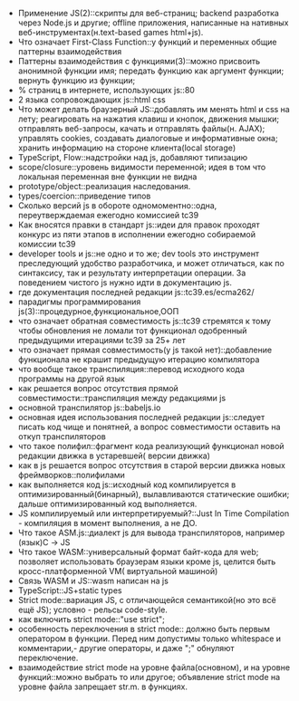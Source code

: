 * Применение JS(2)::скрипты для веб-страниц; backend разработка через Node.js и другие; offline приложения, написанные на
нативных веб-инструментах(н.text-based games html+js).
* Что означает First-Class Function::у функций и переменных общие паттерны взаимодействия
* Паттерны взаимодействия с функциями(3)::можно присвоить анонимной функции имя; 
передать функцию как аргумент функции;
вернуть функцию из функции; 
* % страниц в интернете, использующих js::80
* 2 языка сопровождающих js::html css
* Что может делать браузерный JS::добавлять им менять html и css на лету;
реагировать на нажатия клавиш и кнопок, движения мышки;
отправлять веб-запросы, качать и отправлять файлы(н. AJAX);
управлять cookies, создавать диалоговые и информативные окна;
хранить информацию на стороне клиента(local storage)
* TypeScript, Flow::надстройки над js, добавляют типизацию
* scope/closure::уровень видимости переменной; идея в том что локальная переменная вне функции не видна
* prototype/object::реализация наследования.
* types/coercion::приведение типов
* Сколько версий js в обороте одномоментно::одна, переутверждаемая ежегодно комиссией tc39
* Как вносятся правки в стандарт js::идеи для правок проходят конкурс из пяти этапов в исполнении ежегодно собираемой комиссии tc39
* developer tools и js::не одно и то же; dev tools это инструмент преследующий
удобство разработчика, и может отличаться, как по синтаксису, так и результату
интерпретации операции. За поведением чистого js нужно идти в документацию js.
* где документация последней редакции js::tc39.es/ecma262/
* парадигмы программирования js(3)::процедурное,функциональное,ООП
* что означает обратная совместимость js::tc39 стремятся к тому чтобы обновления не ломали
тот функционал одобренный предыдущими итерациями tc39 за 25+ лет
* что означает прямая совместимость(у js такой нет)::добавление функционала не крашит предыдущую итерацию компилятора
* что вообще такое транспиляция::перевод исходного кода программы на другой язык
* как решается вопрос отсутствия прямой совместимости::транспиляция между редакциями js
* основной транспилятор js::babeljs.io
* основная идея использования последней редакции js::следует писать код чище и понятней, а вопрос совместимости оставить
на откуп транспиляторов
* что такое полифил::фрагмент кода реализующий функционал новой редакции движка в устаревшей( версии движка)
* как в js решается вопрос отсутствия в старой версии движка новых фреймворков::полифилами
* как выполняется код js::исходный код компилируется в оптимизированный(бинарный), вылавливаются статические ошибки; дальше оптимизированный
код выполняется.
* JS компилируемый или интерпретируемый?::Just In Time Compilation - компиляция в момент выполнения, а не ДО.
* Что такое ASM.js::диалект js для вывода транспиляторов, например (язык)С -> JS
* Что такое WASM::универсальный формат байт-кода для web; позволяет использовать браузерам языки кроме js, целится быть кросс-платформенной VM(
виртуальной машиной)
* Связь WASM и JS::wasm написан на js
* TypeScript::JS+static types
* Strict mode::вариация JS, с отличающейся семантикой(но это всё ещё JS); условно - рельсы code-style.
* как включить strict mode::"use strict";
* особенность переключения в strict mode:: должно быть первым оператором в функции. Перед ним допустимы только whitespace и комментарии,-
другие операторы, и даже ";" обнуляют переключение.
* взаимодействие strict mode на уровне файла(основном), и на уровне функций::можно выбрать то или другое;
объявление strict mode на уровне файла запрещает str.m. в функциях.
